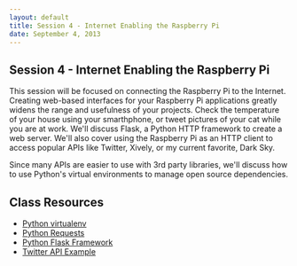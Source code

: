 ```yaml
---
layout: default
title: Session 4 - Internet Enabling the Raspberry Pi
date: September 4, 2013
---
```


## Session 4 - Internet Enabling the Raspberry Pi
This session will be focused on connecting the Raspberry Pi to the Internet. Creating web-based interfaces for your Raspberry Pi applications greatly widens the range and usefulness of your projects. Check the temperature of your house using your smarthphone, or tweet pictures of your cat while you are at work. We'll discuss Flask, a Python HTTP framework to create a web server. We'll also cover using the Raspberry Pi as an HTTP client to access popular APIs like Twitter, Xively, or my current favorite, Dark Sky.

Since many APIs are easier to use with 3rd party libraries, we'll discuss how to use Python's virtual environments to manage open source dependencies.

## Class Resources
* [Python virtualenv](/session4/venv.html)
* [Python Requests](/session4/requests.html)
* [Python Flask Framework](/session4/flask.html)
* [Twitter API Example](/session4/twitter.html)
